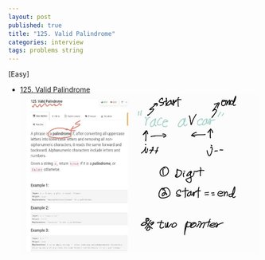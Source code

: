```yaml
---
layout: post
published: true
title: "125. Valid Palindrome"
categories: interview
tags: problems string 
---
```


[Easy]

- [125. Valid Palindrome](https://leetcode.com/problems/valid-palindrome/)
![](/assets/img/valid-palindrome.jpg)
<script src="https://gist.github.com/yeopoong/4a8fd3bfffa3d329579f0e27af74c5e4.js"></script>